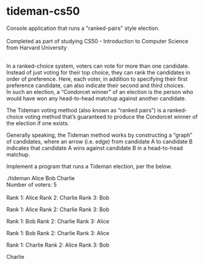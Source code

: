 # tideman-cs50
Console application that runs a "ranked-pairs" style election.<br><br>
Completed as part of studying CS50 - Introduction to Computer Science from Harvard University<br><br>

In a ranked-choice system, voters can vote for more than one candidate. Instead of just voting for their top choice, they can rank the candidates in order of preference. Here, each voter, in addition to specifying their first preference candidate, can also indicate their second and third choices. <br>
In such an election, a “Condorcet winner” of an election is the person who would have won any head-to-head matchup against another candidate.<br>

The Tideman voting method (also known as “ranked pairs”) is a ranked-choice voting method that’s guaranteed to produce the Condorcet winner of the election if one exists.

Generally speaking, the Tideman method works by constructing a “graph” of candidates, where an arrow (i.e. edge) from candidate A to candidate B indicates that candidate A wins against candidate B in a head-to-head matchup.


Implement a program that runs a Tideman election, per the below.<br>

./tideman Alice Bob Charlie<br>
Number of voters: 5<br><br>
Rank 1: Alice
Rank 2: Charlie
Rank 3: Bob

Rank 1: Alice
Rank 2: Charlie
Rank 3: Bob

Rank 1: Bob
Rank 2: Charlie
Rank 3: Alice

Rank 1: Bob
Rank 2: Charlie
Rank 3: Alice

Rank 1: Charlie
Rank 2: Alice
Rank 3: Bob

Charlie
